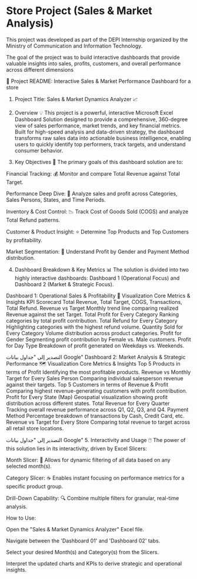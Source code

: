 # Store Project (Sales & Market Analysis)

This project was developed as part of the DEPI Internship organized by the Ministry of Communication and Information Technology.

The goal of the project was to build interactive dashboards that provide valuable insights into sales, profits, customers, and overall performance across different dimensions

🚀 Project README: Interactive Sales & Market Performance Dashboard for a store
1. Project Title: Sales & Market Dynamics Analyzer 📈
2. Overview 💡
This project is a powerful, interactive Microsoft Excel Dashboard Solution designed to provide a comprehensive, 360-degree view of sales performance, market trends, and key financial metrics. Built for high-speed analysis and data-driven strategy, the dashboard transforms raw sales data into actionable business intelligence, enabling users to quickly identify top performers, track targets, and understand consumer behavior.

3. Key Objectives 🎯
The primary goals of this dashboard solution are to:

Financial Tracking: 💰 Monitor and compare Total Revenue against Total Target.

Performance Deep Dive: 👥 Analyze sales and profit across Categories, Sales Persons, States, and Time Periods.

Inventory & Cost Control: 📉 Track Cost of Goods Sold (COGS) and analyze Total Refund patterns.

Customer & Product Insight: ⭐ Determine Top Products and Top Customers by profitability.

Market Segmentation: 🚻 Understand Profit by Gender and Payment Method distribution.

4. Dashboard Breakdown & Key Metrics 📊
The solution is divided into two highly interactive dashboards: Dashboard 1 (Operational Focus) and Dashboard 2 (Market & Strategic Focus).

Dashboard 1: Operational Sales & Profitability 💸
Visualization	Core Metrics & Insights
KPI Scorecard	Total Revenue, Total Target, COGS, Transactions, Total Refund.
Revenue vs Target	Monthly trend line comparing realized Revenue against the set Target.
Total Profit for Every Category	Ranking categories by total profit contribution.
Total Refund for Every Category	Highlighting categories with the highest refund volume.
Quantity Sold for Every Category	Volume distribution across product categories.
Profit for Gender	Segmenting profit contribution by Female vs. Male customers.
Profit for Day Type	Breakdown of profit generated on Weekdays vs. Weekends.

التصدير إلى "جداول بيانات Google"
Dashboard 2: Market Analysis & Strategic Performance 🗺️
Visualization	Core Metrics & Insights
Top 5 Products in terms of Profit	Identifying the most profitable products.
Revenue vs Monthly Target for Every Sales Person	Comparing individual salesperson revenue against their targets.
Top 5 Customers in terms of Revenue & Profit	Comparing highest revenue-generating customers with profit contribution.
Profit for Every State (Map)	Geospatial visualization showing profit distribution across different states.
Total Revenue for Every Quarter	Tracking overall revenue performance across Q1, Q2, Q3, and Q4.
Payment Method	Percentage breakdown of transactions by Cash, Credit Card, etc.
Revenue vs Target for Every Store	Comparing total revenue to target across all retail store locations.

التصدير إلى "جداول بيانات Google"
5. Interactivity and Usage 🖱️
The power of this solution lies in its interactivity, driven by Excel Slicers:

Month Slicer: 📅 Allows for dynamic filtering of all data based on any selected month(s).

Category Slicer: ☕ Enables instant focusing on performance metrics for a specific product group.

Drill-Down Capability: 🔍 Combine multiple filters for granular, real-time analysis.

How to Use:

Open the "Sales & Market Dynamics Analyzer" Excel file.

Navigate between the 'Dashboard 01' and 'Dashboard 02' tabs.

Select your desired Month(s) and Category(s) from the Slicers.

Interpret the updated charts and KPIs to derive strategic and operational insights.

